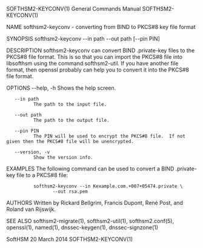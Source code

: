 SOFTHSM2-KEYCONV(1)                                                                        General Commands Manual                                                                        SOFTHSM2-KEYCONV(1)



NAME
       softhsm2-keyconv - converting from BIND to PKCS#8 key file format

SYNOPSIS
       softhsm2-keyconv --in path --out path [--pin PIN]

DESCRIPTION
       softhsm2-keyconv  can convert BIND .private-key files to the PKCS#8 file format.  This is so that you can import the PKCS#8 file into libsofthsm using the command softhsm2-util.  If you have another
       file format, then openssl probably can help you to convert it into the PKCS#8 file format.

OPTIONS
       --help, -h Shows the help screen.

       --in path
              The path to the input file.

       --out path
              The path to the output file.

       --pin PIN
              The PIN will be used to encrypt the PKCS#8 file.  If not given then the PKCS#8 file will be unencrypted.

       --version, -v
              Show the version info.

EXAMPLES
       The following command can be used to convert a BIND .private-key file to a PKCS#8 file:

              softhsm2-keyconv --in Kexample.com.+007+05474.private \
                     --out rsa.pem

AUTHORS
       Written by Rickard Bellgrim, Francis Dupont, René Post, and Roland van Rijswijk.

SEE ALSO
       softhsm2-migrate(1), softhsm2-util(1), softhsm2.conf(5), openssl(1), named(1), dnssec-keygen(1), dnssec-signzone(1)



SoftHSM                                                                                         20 March 2014                                                                             SOFTHSM2-KEYCONV(1)
